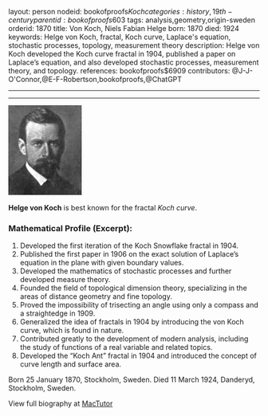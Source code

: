layout: person
nodeid: bookofproofs$Koch
categories: history,19th-century
parentid: bookofproofs$603
tags: analysis,geometry,origin-sweden
orderid: 1870
title: Von Koch, Niels Fabian Helge
born: 1870
died: 1924
keywords: Helge von Koch, fractal, Koch curve, Laplace's equation, stochastic processes, topology, measurement theory
description: Helge von Koch developed the Koch curve fractal in 1904, published a paper on Laplace’s equation, and also developed stochastic processes, measurement theory, and topology.
references: bookofproofs$6909
contributors: @J-J-O'Connor,@E-F-Robertson,bookofproofs,@ChatGPT

---



---

![Koch.jpg](https://github.com/bookofproofs/bookofproofs.github.io/blob/main/_sources/_assets/images/portraits/Koch.jpg?raw=true)

**Helge von Koch** is best known for the fractal _Koch curve_.





### Mathematical Profile (Excerpt):
1. Developed the first iteration of the Koch Snowflake fractal in 1904.
2. Published the first paper in 1906 on the exact solution of Laplace’s equation in the plane with given boundary values.
3. Developed the mathematics of stochastic processes and further developed measure theory.
4. Founded the field of topological dimension theory, specializing in the areas of distance geometry and fine topology.
5. Proved the impossibility of trisecting an angle using only a compass and a straightedge in 1909. 
6. Generalized the idea of fractals in 1904 by introducing the von Koch curve, which is found in nature.
7. Contributed greatly to the development of modern analysis, including the study of functions of a real variable and related topics.
8. Developed the “Koch Ant” fractal in 1904 and introduced the concept of curve length and surface area.

Born 25 January 1870, Stockholm, Sweden. Died 11 March 1924, Danderyd, Stockholm, Sweden.

View full biography at [MacTutor](https://mathshistory.st-andrews.ac.uk/Biographies/Koch/)
